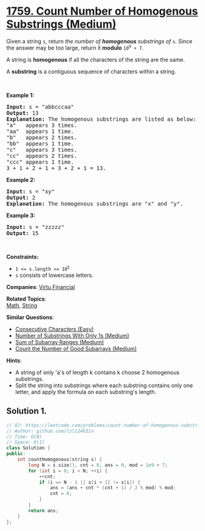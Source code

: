 # [1759. Count Number of Homogenous Substrings (Medium)](https://leetcode.com/problems/count-number-of-homogenous-substrings)

<p>Given a string <code>s</code>, return <em>the number of <strong>homogenous</strong> substrings of </em><code>s</code><em>.</em> Since the answer may be too large, return it <strong>modulo</strong> <code>10<sup>9</sup> + 7</code>.</p>

<p>A string is <strong>homogenous</strong> if all the characters of the string are the same.</p>

<p>A <strong>substring</strong> is a contiguous sequence of characters within a string.</p>

<p>&nbsp;</p>
<p><strong class="example">Example 1:</strong></p>

<pre>
<strong>Input:</strong> s = &quot;abbcccaa&quot;
<strong>Output:</strong> 13
<strong>Explanation:</strong> The homogenous substrings are listed as below:
&quot;a&quot;   appears 3 times.
&quot;aa&quot;  appears 1 time.
&quot;b&quot;   appears 2 times.
&quot;bb&quot;  appears 1 time.
&quot;c&quot;   appears 3 times.
&quot;cc&quot;  appears 2 times.
&quot;ccc&quot; appears 1 time.
3 + 1 + 2 + 1 + 3 + 2 + 1 = 13.</pre>

<p><strong class="example">Example 2:</strong></p>

<pre>
<strong>Input:</strong> s = &quot;xy&quot;
<strong>Output:</strong> 2
<strong>Explanation:</strong> The homogenous substrings are &quot;x&quot; and &quot;y&quot;.</pre>

<p><strong class="example">Example 3:</strong></p>

<pre>
<strong>Input:</strong> s = &quot;zzzzz&quot;
<strong>Output:</strong> 15
</pre>

<p>&nbsp;</p>
<p><strong>Constraints:</strong></p>

<ul>
	<li><code>1 &lt;= s.length &lt;= 10<sup>5</sup></code></li>
	<li><code>s</code> consists of lowercase letters.</li>
</ul>

**Companies**:
[Virtu Financial](https://leetcode.com/company/virtu)

**Related Topics**:  
[Math](https://leetcode.com/tag/math), [String](https://leetcode.com/tag/string)

**Similar Questions**:
* [Consecutive Characters (Easy)](https://leetcode.com/problems/consecutive-characters)
* [Number of Substrings With Only 1s (Medium)](https://leetcode.com/problems/number-of-substrings-with-only-1s)
* [Sum of Subarray Ranges (Medium)](https://leetcode.com/problems/sum-of-subarray-ranges)
* [Count the Number of Good Subarrays (Medium)](https://leetcode.com/problems/count-the-number-of-good-subarrays)

**Hints**:
* A string of only 'a's of length k contains k choose 2 homogenous substrings.
* Split the string into substrings where each substring contains only one letter, and apply the formula on each substring's length.

## Solution 1.

```cpp
// OJ: https://leetcode.com/problems/count-number-of-homogenous-substrings
// Author: github.com/lzl124631x
// Time: O(N)
// Space: O(1)
class Solution {
public:
    int countHomogenous(string s) {
        long N = s.size(), cnt = 0, ans = 0, mod = 1e9 + 7;
        for (int i = 0; i < N; ++i) {
            ++cnt;
            if (i == N - 1 || s[i + 1] != s[i]) {
                ans = (ans + cnt * (cnt + 1) / 2 % mod) % mod;
                cnt = 0;
            }
        }
        return ans;
    }
};
```